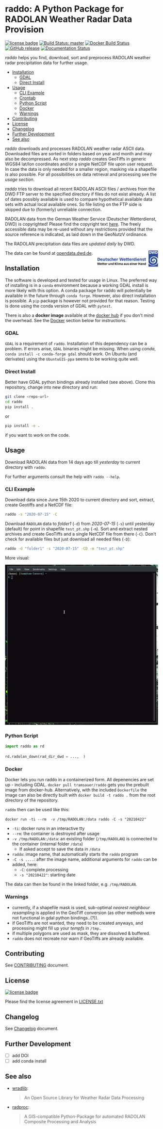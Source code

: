 # **raddo**: A Python Package for RADOLAN Weather Radar Data Provision

[![license badge](https://img.shields.io/badge/license-GNU_GPLv3-blue)](LICENSE.txt)
[![Build Status: master](https://travis-ci.com/RaT0M/raddo.svg?branch=main)](https://app.travis-ci.com/github/RaT0M/raddo)
[![Docker Build Status](https://img.shields.io/docker/cloud/build/tramsauer/raddo?logo=docker)](https://hub.docker.com/r/tramsauer/raddo/)
[![GitHub release](https://img.shields.io/github/release/RaT0M/raddo.svg?logo=github)](https://github.com/RaT0M/raddo/releases/latest)
[![Documentation Status](https://readthedocs.org/projects/raddo/badge/?version=stable)](https://raddo.readthedocs.io/en/stable/?badge=stable)

*raddo* helps you find, download, sort and preprocess RADOLAN weather radar precipitation data for further usage.


- [Installation](#Installation)
  - [GDAL](#GDAL)
  - [Direct Install](#DirectInstall)
- [Usage](#Usage)
  - [CLI Example](#CLIExample)
  - [Crontab](#Crontab)
  - [Python Script](#PythonScript)
  - [Docker](#Docker)
  - [Warnings](#Warnings)
- [Contributing](#Contributing)
- [License](#License)
- [Changelog](#Changelog)
- [Further Development](#FurtherDevelopment)
- [See also](#Seealso)

*raddo* downloads and processes RADOLAN weather radar ASCII data.
Downloaded files are sorted in folders based on year and month and may also be decompressed.
As next step *raddo* creates GeoTiffs in generic WGS84 lat/lon coordinates and/or a single NetCDF file upon user request.
In case the data is only needed for a smaller region, masking via a shapefile is also possible.
For all possibilities on data retrieval and processing see the *usage section*.

*raddo* tries to download all recent RADOLAN ASCII files / archives from the DWD FTP server to the specified directory if files do not exist already. A list of dates possibly available is used to compare hypothetical available data sets with actual local available ones. So file listing on the FTP side is skipped due to (formerly) unreliable connection.

RADOLAN data from the German Weather Service (Deutscher Wetterdienst, DWD) is copyrighted! Please find the copyright text [here](https://opendata.dwd.de/climate_environment/CDC/Terms_of_use.pdf).
The freely accessible data may be re-used without any restrictions provided that the source reference is indicated, as laid down in the GeoNutzV ordinance.

The RADOLAN precipitation data files are *updated daily* by DWD.

<img align="right" src="dwd_logo.png" width="200">

The data can be found at [opendata.dwd.de](https://opendata.dwd.de/climate_environment/CDC/grids_germany/hourly/radolan/recent/asc/ "https://opendata.dwd.de/climate_environment/CDC/grids_germany/hourly/radolan/recent/asc/").


## Installation <a name="Installation"></a>

The software is developed and tested for usage in Linux.
The preferred way of installing is in a `conda` environment because a working GDAL install is more likely with this option.
A conda package for raddo will potentially be available in the future through `conda forge`.
However, also direct installation is possible. A `pip` package is however not provided for that reason.
Testing is done using the conda version of GDAL with `pytest`.

There is also a **docker image** available at the [docker hub](https://hub.docker.com/r/tramsauer/raddo/) if you don't mind the overhead. See the [Docker](#Docker) section below for instructions.

### GDAL <a name="GDAL"></a>

`GDAL` is a requirement of `raddo`.
Installation of this dependency can be a problem.
If errors arise, `GDAL` binaries might be missing.
When using *conda*, `conda install -c conda-forge gdal` should work.
On Ubuntu (and derivates) using the `UbuntuGIS-ppa` seems to be working quite well.

<!-- ### `conda` Install -->

<!-- not yet: -->
<!-- ```sh -->
<!-- conda install -c conda-forge raddo -->
<!-- ``` -->

### Direct Install <a name="DirectInstall"></a>

Better have GDAL python bindings already installed (see above).
Clone this repository, change into new directory and run:

``` sh
git clone <repo-url>
cd raddo
pip install .
```

or
``` sh
pip install -e .
```
if you want to work on the code.


## Usage <a name="Usage"></a>

Download RADOLAN data from 14 days ago till *yesterday* to current directory with `raddo`.

For further arguments consult the help with `raddo --help`.

### CLI Example <a name="CLIExample"></a>

Download data since June 15th 2020 to current directory and sort, extract, create Geotiffs and a NetCDF file:
``` sh
raddo -s "2020-07-15" -C
```

Download `RADOLAN` data to *folder1* (`-d`) from *2020-07-15* (`-s`) until yesterday (default) for point in shapefile `test_pt.shp` (`-m`). Sort and extract nested archives and create GeoTiffs and a single NetCDF file from there (`-C`). Don't check for available files but just download all needed files (`-D`):
``` sh
raddo -d "folder1" -s "2020-07-15" -CD -m "test_pt.shp"
```

More visual:

![example image should load here...](raddo.gif "Terminal prompt")


### Python Script <a name="PythonScript"></a>


``` python
import raddo as rd

rd.radolan_down(rad_dir_dwd = ...,  )
```


### Docker <a name="Docker"></a>


Docker lets you run raddo in a containerized form.
All depenencies are set up - including GDAL.
`docker pull tramsauer/raddo` gets you the prebuilt image from docker-hub.
Alternatively, with the included `Dockerfile` the image can also be directly built with `docker build -t raddo .` from the root directory of the repository.

`raddo` then can be used like this:

`docker run -ti --rm  -v /tmp/RADOLAN:/data raddo -C -s "20210422"`

- `-ti`: docker runs in an interactive tty
- `--rm`: the container is destroyed after usage
- `-v /tmp/RADOLAN:/data`: an existing folder (`/tmp/RADOLAN`) is connected to the container (internal folder `/data`)
  - If asked accept to save the data in `/data`
- `raddo`: image name, that automatically starts the `raddo` program
- `-C -s ....`: after the image name, additional arguments for `raddo` can be added, here:
  - `-C`: complete processing
  - `-s "20210422"`: starting date

The data can then be found in the linked folder, e.g. `/tmp/RADOLAN`.


### Warnings <a name="Warnings"></a>

- currently, if a shapefile mask is used, sub-optimal *nearest neighbour resampling* is applied in the GeoTiff conversion (as other methods were not functional in gdal python bindings..(?)).
- if GeoTiffs are not wanted, they need to be created anyways, and processing might fill up your *tempfs* in `/tmp`..
- if multiple polygons are used as mask, they are dissolved & buffered.
- `raddo` does not recreate nor warn if GeoTiffs are already available.

## Contributing <a name="Contributing"></a>

See [CONTRIBUTING](CONTRIBUTING.md) document.

## License <a name="License"></a>
[![license badge](https://img.shields.io/badge/license-GNU_GPLv3-blue)](LICENSE.txt)

Please find the license agreement in [LICENSE.txt](LICENSE.txt)

## Changelog <a name="Changelog"></a>

See [Changelog](CHANGELOG.rst) document.

## Further Development <a name="FurtherDevelopment"></a>

- [ ] add DOI
- [ ] add conda install

## See also <a name="Seealso"></a>

- [wradlib](https://github.com/wradlib/wradlib):
  > An Open Source Library for Weather Radar Data Processing

- [radproc](https://github.com/jkreklow/radproc):
  > A GIS-compatible Python-Package for automated RADOLAN Composite Processing and Analysis
